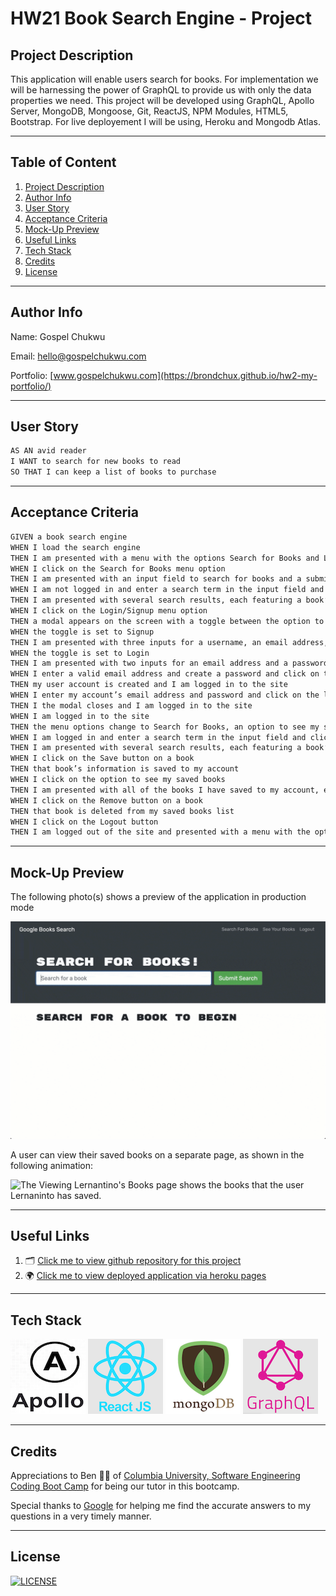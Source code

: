 # HW21 Book Search Engine - Project

## Project Description

This application will enable users search for books. For implementation we will be harnessing the power of GraphQL to provide us with only the data properties we need. This project will be developed using GraphQL, Apollo Server, MongoDB, Mongoose, Git, ReactJS, NPM Modules, HTML5, Bootstrap. For live deployement I will be using, Heroku and Mongodb Atlas.

---

## Table of Content

1. [Project Description](https://github.com/Brondchux/hw21-book-search-engine#project-description)
2. [Author Info](https://github.com/Brondchux/hw21-book-search-engine#author-info)
3. [User Story](https://github.com/Brondchux/hw21-book-search-engine#user-story)
4. [Acceptance Criteria](https://github.com/Brondchux/hw21-book-search-engine#acceptance-criteria)
5. [Mock-Up Preview](https://github.com/Brondchux/hw21-book-search-engine#mock-up-preview)
6. [Useful Links](https://github.com/Brondchux/hw21-book-search-engine#useful-links)
7. [Tech Stack](https://github.com/Brondchux/hw21-book-search-engine#tech-stack)
8. [Credits](https://github.com/Brondchux/hw21-book-search-engine#credits)
9. [License](https://github.com/Brondchux/hw21-book-search-engine#license)

---

## Author Info

Name: Gospel Chukwu

Email: hello@gospelchukwu.com

Portfolio: [www.gospelchukwu.com](https://brondchux.github.io/hw2-my-portfolio/)

---

## User Story

```md
AS AN avid reader
I WANT to search for new books to read
SO THAT I can keep a list of books to purchase
```

---

## Acceptance Criteria

```md
GIVEN a book search engine
WHEN I load the search engine
THEN I am presented with a menu with the options Search for Books and Login/Signup and an input field to search for books and a submit button
WHEN I click on the Search for Books menu option
THEN I am presented with an input field to search for books and a submit button
WHEN I am not logged in and enter a search term in the input field and click the submit button
THEN I am presented with several search results, each featuring a book’s title, author, description, image, and a link to that book on the Google Books site
WHEN I click on the Login/Signup menu option
THEN a modal appears on the screen with a toggle between the option to log in or sign up
WHEN the toggle is set to Signup
THEN I am presented with three inputs for a username, an email address, and a password, and a signup button
WHEN the toggle is set to Login
THEN I am presented with two inputs for an email address and a password and login button
WHEN I enter a valid email address and create a password and click on the signup button
THEN my user account is created and I am logged in to the site
WHEN I enter my account’s email address and password and click on the login button
THEN I the modal closes and I am logged in to the site
WHEN I am logged in to the site
THEN the menu options change to Search for Books, an option to see my saved books, and Logout
WHEN I am logged in and enter a search term in the input field and click the submit button
THEN I am presented with several search results, each featuring a book’s title, author, description, image, and a link to that book on the Google Books site and a button to save a book to my account
WHEN I click on the Save button on a book
THEN that book’s information is saved to my account
WHEN I click on the option to see my saved books
THEN I am presented with all of the books I have saved to my account, each featuring the book’s title, author, description, image, and a link to that book on the Google Books site and a button to remove a book from my account
WHEN I click on the Remove button on a book
THEN that book is deleted from my saved books list
WHEN I click on the Logout button
THEN I am logged out of the site and presented with a menu with the options Search for Books and Login/Signup and an input field to search for books and a submit button
```

---

## Mock-Up Preview

The following photo(s) shows a preview of the application in production mode

![Animation shows "star wars" typed into a search box and books about Star Wars appearing as results.](./public/assets/images/book-search-demo.gif)

A user can view their saved books on a separate page, as shown in the following animation:

![The Viewing Lernantino's Books page shows the books that the user Lernaninto has saved.](./public/assets/images/book-search-demo-03.gif)

---

## Useful Links

1. 🗂 [Click me to view github repository for this project](https://github.com/Brondchux/hw21-book-search-engine/)
2. 🌍 [Click me to view deployed application via heroku pages](https://brondchux.github.io/hw20-my-portfolio-in-react/)

---

## Tech Stack

![apollo logo](./public/assets/images/techs/apollo.png)
![reactjs logo](./public/assets/images/techs/reactjs.png)
![mongodb logo](./public/assets/images/techs/mongodb.png)
![graphql logo](./public/assets/images/techs/graphql.png)

---

## Credits

Appreciations to Ben 🙌🏾 of [Columbia University, Software Engineering Coding Boot Camp](https://bootcamp.cvn.columbia.edu/coding/landing-ftpt/?s=Google-Brand&msg_cv_scta=4&msg_cv_stbn=1&msg_cv_fcta=1&dki=Learn%20Coding&pkw=%2Bcolumbia%20%2Bcoding%20%2Bbootcamp&pcrid=471112563836&pmt=b&utm_source=google&utm_medium=cpc&utm_campaign=GGL%7CCOLUMBIA-UNIVERSITY%7CSEM%7CCODING%7C-%7COFL%7CTIER-1%7CALL%7CBRD%7CBMM%7CCore%7CBootcamp&utm_term=%2Bcolumbia%20%2Bcoding%20%2Bbootcamp&s=google&k=%2Bcolumbia%20%2Bcoding%20%2Bbootcamp&utm_adgroupid=111600049635&utm_locationphysicalms=9067609&utm_matchtype=b&utm_network=g&utm_device=c&utm_content=471112563836&utm_placement=&gclid=CjwKCAjwlrqHBhByEiwAnLmYUA8CIItksRJF6IT6XMX8WOOJBO-jtCRkzXZhI2gvsZrFEpYdRXy54RoC6jQQAvD_BwE&gclsrc=aw.ds) for being our tutor in this bootcamp.

Special thanks to [Google](https://www.google.com) for helping me find the accurate answers to my questions in a very timely manner.

---

## License

[![LICENSE](https://img.shields.io/badge/License-MIT-blue)](https://opensource.org/licenses/MIT)
